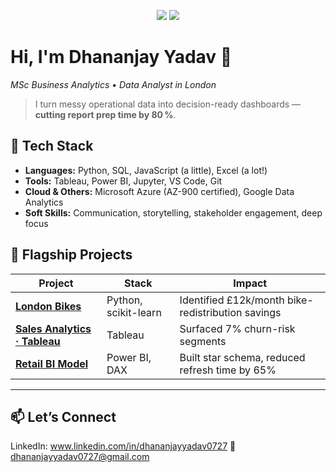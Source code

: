<!-- top of your README -->

<p align="center">
  <img src="https://img.shields.io/badge/Data%20Analyst-Python%20%7C%20SQL%20%7C%20Excel%20%7C%20Tableau%20%7C%20Power%20BI-blue">
  <img src="https://komarev.com/ghpvc/?username=Dhananjay00007&style=flat">
</p>

# Hi, I'm **Dhananjay Yadav** 👋  
*MSc Business Analytics • Data Analyst in London*

> I turn messy operational data into decision-ready dashboards — **cutting report prep time by 80 %**.
>
> 
## 🧰 Tech Stack

- **Languages:** Python, SQL, JavaScript (a little), Excel (a lot!)
- **Tools:** Tableau, Power BI, Jupyter, VS Code, Git
- **Cloud & Others:** Microsoft Azure (AZ-900 certified), Google Data Analytics
- **Soft Skills:** Communication, storytelling, stakeholder engagement, deep focus

## 🚀 Flagship Projects

| Project | Stack | Impact |
|---------|-------|--------|
| **[London Bikes](https://github.com/Dhananjay00007/London_bikes)** | Python, scikit-learn | Identified £12k/month bike-redistribution savings |
| **[Sales Analytics · Tableau](https://github.com/Dhananjay00007/tableau_end_to_end_project)** | Tableau | Surfaced 7% churn-risk segments |
| **[Retail BI Model](https://github.com/Dhananjay00007/powerBI_data_modelling)** | Power BI, DAX | Built star schema, reduced refresh time by 65% |

---

## 📫 Let’s Connect
LinkedIn: www.linkedin.com/in/dhananjayyadav0727
📧 dhananjayyadav0727@gmail.com  


